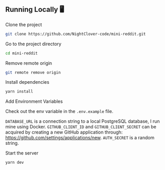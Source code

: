 ## Running Locally 🖥️

Clone the project

```bash
git clone https://github.com/NightClover-code/mini-reddit.git
```

Go to the project directory

```bash
cd mini-reddit
```

Remove remote origin

```bash
git remote remove origin
```

Install dependencies

```bash
yarn install
```

Add Environment Variables 

Check out the env variable in the `.env.example` file.

`DATABASE_URL` is a connection string to a local PostgreSQL database, I run mine using Docker.
`GITHUB_CLIENT_ID` and `GITHUB_CLIENT_SECRET` can be acquired by creating a new GitHub application through: https://github.com/settings/applications/new.
`AUTH_SECRET` is a random string.

Start the server

```bash
yarn dev
```

